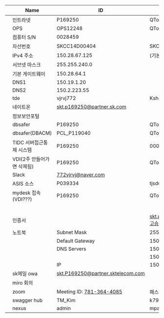 |      | Name                       | ID                                         | Password                         | 기타                                                         |
| ---- | -------------------------- | ------------------------------------------ | -------------------------------- | ------------------------------------------------------------ |
|      | 인트라넷                   | P169250                                    | QToi#43534                       |                                                              |
|      | OPS                        | OPS12248                                   | QToi#43534                       | ops.sktelecom.com:8080                                       |
|      | 컴퓨터 S/N                 | 0028459                                    |                                  |                                                              |
|      | 자선번호                   | SKCC14D00404                               | SKC14D00404                      |                                                              |
|      | IPv4 주소                  | 150.28.67.125                              | (기본 설정)                      |                                                              |
|      | 서브넷 마스크              | 255.255.240.0                              |                                  |                                                              |
|      | 기본 게이트웨이            | 150.28.64.1                                |                                  |                                                              |
|      | DNS1                       | 150.19.1.20                                |                                  |                                                              |
|      | DNS2                       | 150.2.223.55                               |                                  |                                                              |
|      | tde                        | vjrvj772                                   | Ksh@8818510                      | https://tde.sktelecom.com/                                   |
|      | 네이트온                   | skt.p169250@partner.sk.com                 |                                  |                                                              |
|      | 정보보안포털               |                                            |                                  | http://t-secu.sktelecom.com/                                 |
|      | dbsafer                    | P169250                                    | QToi#43534                       |                                                              |
|      | dbsafer(DBACM)             | PCL_P119040                                | QToi#43534                       | DBACM - VDI에서                                              |
|      | TIDC 서버접근통제 시스템   | P169250                                    | 00000000                         | https://tidc.sktelecom.com/main.html                         |
|      | VDI(2주 안들어가면 삭제됨) | P169250                                    | QToi#43534                       | http://itdev.sktelecom.com/NON_SSO_ItDev/Login/Login?uid=6961075   explorer에서 해야함 |
|      | Slack                      | 772vjrvj@naver.com                         |                                  | https://app.slack.com/client/T01FY9ASWKY/C01GHKY250R         |
|      | ASIS 소스                  | P039334                                    | tjsdud9026!                      | http://devops.sktelecom.com/myshare/                         |
|      | mydesk 접속(VDI???)        | P169250                                    | QToi#43534                       | https://mydeskp.sktelecom.com/BP/Login/LoginNew?uid=9606291  |
|      |                            |                                            |                                  | VDI안에서                                                    |
|      | 인증서                     |                                            | skt.p169250@partner.sk.com고승현 | CN=P169250(skt.p169250@partner.sk.com),OU=SKCA,O=SK,C=KR     |
|      | 노트북                     | Subnet Mask                                | 255.255.240.0                    | https://tde.sktelecom.com/wiki/pages/viewpage.action?pageId=333322402 |
|      |                            | Default Gateway                            | 150.28.64.1                      |                                                              |
|      |                            | DNS Servers                                | 150.19.1.20                      |                                                              |
|      |                            |                                            | 150.2.223.55                     |                                                              |
|      |                            | IP                                         | 150.28.67.203                    |                                                              |
|      | sk메일 owa                 | skt.P169250@partner.sktelecom.com          |                                  | owa.sktelecom.com/owa                                        |
|      | miro 회의                  |                                            |                                  | https://miro.com/welcomeonboard/7G8QFhJzjRwQjxpS200lXV70J2S82et1of2XgTXHOW1sM7p0RjN4ZkZMFbEeeY6Q |
|      | zoom                       | Meeting ID: [781-364-4085](tel:7813644085) | 패스워드:3336                    | https://us02web.zoom.us/j/7813644085?pwd=NUtTVTBhL2xpc3VHMFM4WCtnOTU0UT09 |
|      | swagger hub                | TM_Kim                                     | k790930k*                        | https://app.swaggerhub.com/login?redirectUrl=%2Fhome         |
|      | nexus                      | admin                                      | mpaidev1!-dev                    | https://dev-mbiztool-api.mpai.kr:10060/repository/maven-public/ |




